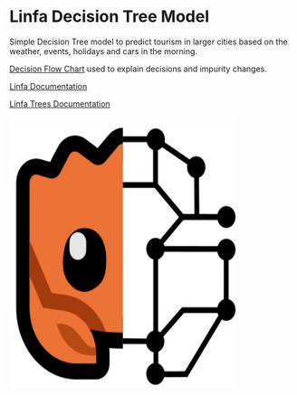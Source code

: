 # Linfa Decision Tree Model

Simple Decision Tree model to predict tourism in larger cities based on the weather, events, holidays and cars in the morning.

[Decision Flow Chart](https://github.com/UlrikThygePedersen/rust_projects/blob/main/data_science/linfa_decision_tree/DecisionTree.pdf) used to explain decisions and impurity changes.

[Linfa Documentation](https://github.com/rust-ml/linfa)

[Linfa Trees Documentation](https://docs.rs/linfa-trees/latest/linfa_trees/)

<img src = "mascot.svg" alt="Linfa" width="400" height="480"/>
